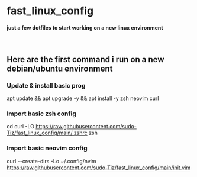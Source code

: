 # fast_linux_config
#### just a few dotfiles to start working on a new linux environment

<br /> 

## Here are the first command i run on a new debian/ubuntu environment

### Update & install basic prog
apt update && apt upgrade -y && apt install -y zsh neovim curl

### Import basic zsh config 
cd
curl -LO https://raw.githubusercontent.com/sudo-Tiz/fast_linux_config/main/.zshrc
zsh

### Import basic neovim config
curl --create-dirs -Lo ~/.config/nvim https://raw.githubusercontent.com/sudo-Tiz/fast_linux_config/main/init.vim

